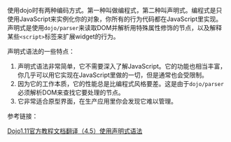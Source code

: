 使用dojo时有两种编码方式。第一种叫做编程式，第二种叫声明式。编程式是只使用JavaScript来实例化你的对象，你所有的行为代码都在JavaScript里实现。声明式是使用`dojo/parser`来读取DOM并解析用特殊属性修饰的节点，以及解释某些`<script>`标签来扩展widget的行为。

声明式语法的一些特点：

1. 声明式语法非常简单，它不需要深入了解JavaScript。它的功能也相当丰富，你几乎可以用它实现在JavaScript里做的一切，但是通常也会受限制。
2. 因为它的工作本质，它的性能总是比编程式风格要差。这是由于`dojo/parser`必须解析DOM来查找它要处理的节点。
3. 它非常适合原型界面，在生产应用里你会发现它难以管理。

参考链接：

[Dojo1.11官方教程文档翻译（4.5）使用声明式语法](https://blog.csdn.net/taijiedi13/article/details/53538755)
